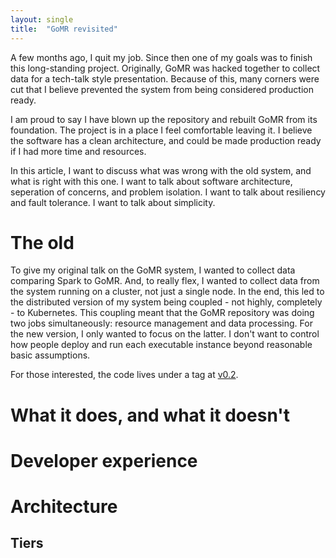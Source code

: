 ```yaml
---
layout: single
title:  "GoMR revisited"
---
```


A few months ago, I quit my job.
Since then one of my goals was to finish this long-standing project.
Originally, GoMR was hacked together to collect data for a tech-talk style presentation.
Because of this, many corners were cut that I believe prevented the system from being considered production ready.

I am proud to say I have blown up the repository and rebuilt GoMR from its foundation.
The project is in a place I feel comfortable leaving it.
I believe the software has a clean architecture, and could be made production ready if I had more time and resources.

In this article, I want to discuss what was wrong with the old system, and what is right with this one.
I want to talk about software architecture, seperation of concerns, and problem isolation.
I want to talk about resiliency and fault tolerance.
I want to talk about simplicity.

# The old

To give my original talk on the GoMR system, I wanted to collect data comparing Spark to GoMR.
And, to really flex, I wanted to collect data from the system running on a cluster, not just a single node.
In the end, this led to the distributed version of my system being coupled - not highly, completely - to Kubernetes.
This coupling meant that the GoMR repository was doing two jobs simultaneously: resource management and data processing.
For the new version, I only wanted to focus on the latter.
I don't want to control how people deploy and run each executable instance beyond reasonable basic assumptions.

For those interested, the code lives under a tag at [v0.2](https://github.com/cnnrznn/gomr/releases/tag/v0.2).

# What it does, and what it doesn't

# Developer experience

# Architecture

## Tiers
